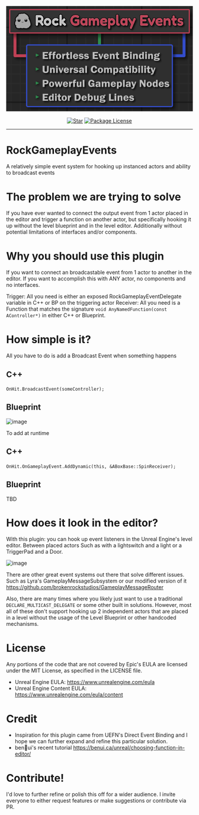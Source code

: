 <div align="center">
  <a href="https://github.com/brokenrockstudios/RockGameplayEvents">
    <img src="docs/images/banner-640.png" alt="Banner">
  </a>
</div>

<div align="center">

[![Star][star-image]][star-url]
[![Package License][package-license-image]][package-license-url]

</div>

<hr>

# RockGameplayEvents
A relatively simple event system for hooking up instanced actors and ability to broadcast events

# The problem we are trying to solve
If you have ever wanted to connect the output event from 1 actor placed in the editor and trigger a function on another actor, but specifically hooking it up without the level blueprint and in the level editor.
Additionally without potential limitations of interfaces and/or components.

# Why you should use this plugin
If you want to connect an broadcastable event from 1 actor to another in the editor. 
If you want to accomplish this with ANY actor, no components and no interfaces.

Trigger: All you need is either an exposed RockGameplayEventDelegate variable in C++ or BP on the triggering actor
Receiver: All you need is a Function that matches the signature `void AnyNamedFunction(const AController*)` in either C++ or Blueprint. 

# How simple is it?
All you have to do is add a Broadcast Event when something happens

## C++
`OnHit.BroadcastEvent(someController);`
## Blueprint
![image](https://github.com/user-attachments/assets/19790a09-cb8a-405c-b154-24385d11c250)


To add at runtime

## C++
`OnHit.OnGameplayEvent.AddDynamic(this, &ABoxBase::SpinReceiver);`
## Blueprint
TBD



# How does it look in the editor?

With this plugin: you can hook up event listeners in the Unreal Engine's level editor. Between placed actors
Such as with a lightswitch and a light or a TriggerPad and a Door.

![image](https://github.com/user-attachments/assets/d0ceb039-39cc-4a02-a728-adb7eca77f6b)


There are other great event systems out there that solve different issues.
Such as Lyra's GameplayMessageSubsystem or our modified version of it https://github.com/brokenrockstudios/GameplayMessageRouter

Also, there are many times where you likely just want to use a traditional `DECLARE_MULTICAST_DELEGATE` or some other built in solutions.
However, most all of these don't support hooking up 2 independent actors that are placed in a level without the usage of the Level Blueprint or other handcoded mechanisms.


# License

Any portions of the code that are not covered by Epic's EULA are licensed under the MIT License, as specified in the LICENSE file.

- Unreal Engine EULA: https://www.unrealengine.com/eula
- Unreal Engine Content EULA: https://www.unrealengine.com/eula/content

# Credit

* Inspiration for this plugin came from UEFN's Direct Event Binding and I hope we can further expand and refine this particular solution.
* ben🍃ui's recent tutorial https://benui.ca/unreal/choosing-function-in-editor/


# Contribute!

I'd love to further refine or polish this off for a wider audience. I invite everyone to either request features or make suggestions or contribute via PR. 



[star-url]: https://github.com/brokenrockstudios/RockGameplayEvents/stargazers
[star-image]: https://img.shields.io/github/stars/brokenrockstudios/RockGameplayEvents?label=stars&style=plastic&color=blue
[package-license-url]: https://opensource.org/licenses/MIT
[package-license-image]: https://img.shields.io/badge/License-MIT-blue.svg?style=plastic&color=green
